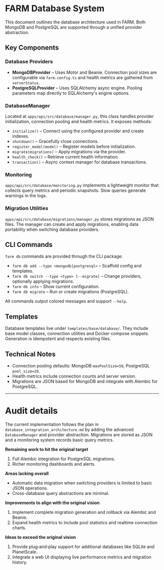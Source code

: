 # FARM Database System

This document outlines the database architecture used in FARM. Both MongoDB and PostgreSQL are supported through a unified provider abstraction.

## Key Components

### Database Providers
- **MongoDBProvider** – Uses Motor and Beanie. Connection pool sizes are configurable via `farm.config.ts` and health metrics are gathered from `serverStatus`.
- **PostgreSQLProvider** – Uses SQLAlchemy async engine. Pooling parameters map directly to SQLAlchemy's engine options.

### DatabaseManager
Located at `apps/api/src/database/manager.py`, this class
handles provider initialization, connection pooling and health metrics. It exposes methods:

- `initialize()` – Connect using the configured provider and create indexes.
- `shutdown()` – Gracefully close connections.
- `register_model(model)` – Register models before initialization.
- `migrate(migrations)` – Apply migrations via the provider.
- `health_check()` – Retrieve current health information.
- `transaction()` – Async context manager for database transactions.

### Monitoring
`apps/api/src/database/monitoring.py` implements a lightweight monitor that collects query metrics and periodic snapshots. Slow queries generate warnings in the logs.

### Migration Utilities
`apps/api/src/database/migrations/manager.py` stores migrations as JSON files. The manager can create and apply migrations, enabling data portability when switching database providers.

## CLI Commands
`farm db` commands are provided through the CLI package:

- `farm db add --type <mongodb|postgresql>` – Scaffold config and templates.
- `farm db switch --type <type> [--migrate]` – Change providers, optionally applying migrations.
- `farm db info` – Show current configuration.
- `farm db migrate` – Run or create migrations (PostgreSQL).

All commands output colored messages and support `--help`.

## Templates
Database templates live under `templates/base/database/`. They include base model classes, connection utilities and Docker compose snippets. Generation is idempotent and respects existing files.

## Technical Notes
- Connection pooling defaults: MongoDB `maxPoolSize=50`, PostgreSQL `pool_size=20`.
- Health metrics include connection counts and server version.
- Migrations are JSON based for MongoDB and integrate with Alembic for PostgreSQL.

---

# Audit details

The current implementation follows the plan in `database_integration_architecture.md` by adding the advanced `DatabaseManager` and provider abstraction. Migrations are stored as JSON and a monitoring system records basic query metrics.

**Remaining work to hit the original target**
1. Full Alembic integration for PostgreSQL migrations.
2. Richer monitoring dashboards and alerts.

**Areas lacking overall**
- Automatic data migration when switching providers is limited to basic JSON operations.
- Cross-database query abstractions are minimal.

**Improvements to align with the original vision**
1. Implement complete migration generation and rollback via Alembic and Beanie.
2. Expand health metrics to include pool statistics and realtime connection charts.

**Ideas to exceed the original vision**
1. Provide plug‑and‑play support for additional databases like SQLite and PlanetScale.
2. Integrate a web UI displaying live performance metrics and migration history.
